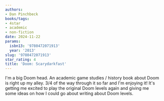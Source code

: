 ```yaml
---
authors:
- Dan Pinchbeck
books/tags:
- 4star
- academic
- non-fiction
date: 2024-11-22
params:
  isbn13: '9780472071913'
  year: '2013'
slug: '9780472071913'
star_rating: 4
title: 'Doom: Scarydarkfast'
---
```


I'm a big Doom head. An academic game studies / history book about Doom is right up my alley. 3/4 of the way through it so far and I'm enjoying it! It's getting me excited to play the original Doom levels again and giving me some ideas on how I could go about writing about Doom levels.

<!--more-->
